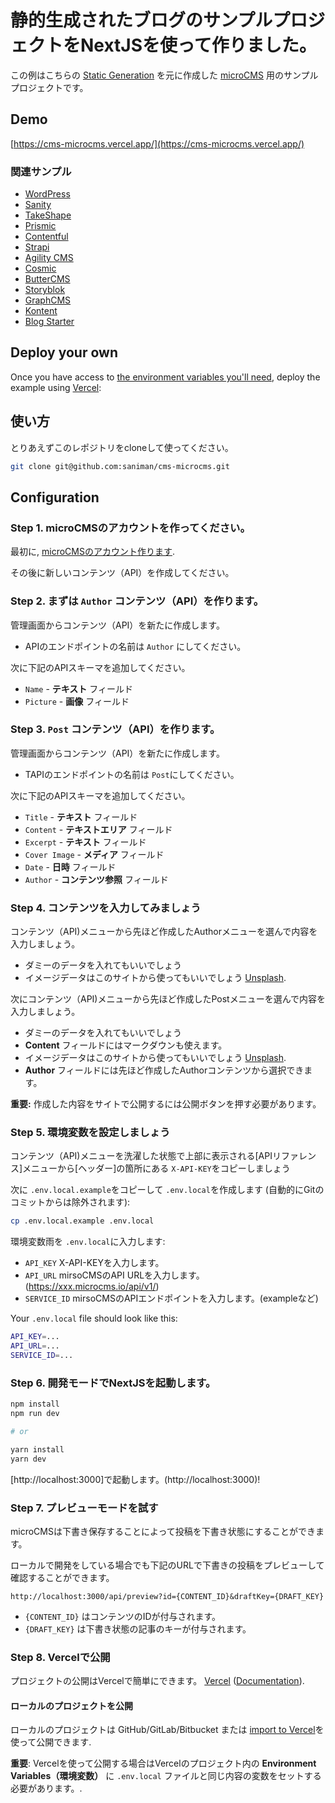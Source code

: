 # 静的生成されたブログのサンプルプロジェクトをNextJSを使って作りました。

この例はこちらの [Static Generation](https://nextjs.org/docs/basic-features/pages) を元に作成した [microCMS](https://microcms.io/) 用のサンプルプロジェクトです。

## Demo

[https://cms-microcms.vercel.app/](https://cms-microcms.vercel.app/)

### 関連サンプル

- [WordPress](/examples/cms-wordpress)
- [Sanity](/examples/cms-sanity)
- [TakeShape](/examples/cms-takeshape)
- [Prismic](/examples/cms-prismic)
- [Contentful](/examples/cms-contentful)
- [Strapi](/examples/cms-strapi)
- [Agility CMS](/examples/cms-agilitycms)
- [Cosmic](/examples/cms-cosmic)
- [ButterCMS](/examples/cms-buttercms)
- [Storyblok](/examples/cms-storyblok)
- [GraphCMS](/examples/cms-graphcms)
- [Kontent](/examples/cms-kontent)
- [Blog Starter](/examples/blog-starter)

## Deploy your own

Once you have access to [the environment variables you'll need](#step-5-set-up-environment-variables), deploy the example using [Vercel](https://vercel.com?utm_source=github&utm_medium=readme&utm_campaign=next-example):



## 使い方

とりあえずこのレポジトリをcloneして使ってください。

```bash
git clone git@github.com:saniman/cms-microcms.git

```

## Configuration

### Step 1. microCMSのアカウントを作ってください。

最初に, [microCMSのアカウント作ります](https://microcms.io).

その後に新しいコンテンツ（API）を作成してください。

### Step 2. まずは `Author` コンテンツ（API）を作ります。

管理画面からコンテンツ（API）を新たに作成します。

- APIのエンドポイントの名前は `Author` にしてください。

次に下記のAPIスキーマを追加してください。

- `Name` - **テキスト** フィールド 
- `Picture` - **画像** フィールド 

### Step 3. `Post` コンテンツ（API）を作ります。

管理画面からコンテンツ（API）を新たに作成します。

- TAPIのエンドポイントの名前は `Post`にしてください。

次に下記のAPIスキーマを追加してください。

- `Title` - **テキスト** フィールド 
- `Content` - **テキストエリア** フィールド
- `Excerpt` - **テキスト** フィールド 
- `Cover Image` - **メディア** フィールド 
- `Date` - **日時** フィールド 
- `Author` - **コンテンツ参照** フィールド 

### Step 4. コンテンツを入力してみましょう

コンテンツ（API)メニューから先ほど作成したAuthorメニューを選んで内容を入力しましょう。

- ダミーのデータを入れてもいいでしょう
- イメージデータはこのサイトから使ってもいいでしょう [Unsplash](https://unsplash.com/).

次にコンテンツ（API)メニューから先ほど作成したPostメニューを選んで内容を入力しましょう。

- ダミーのデータを入れてもいいでしょう
- **Content** フィールドにはマークダウンも使えます。
- イメージデータはこのサイトから使ってもいいでしょう [Unsplash](https://unsplash.com/).
- **Author** フィールドには先ほど作成したAuthorコンテンツから選択できます。

**重要:** 作成した内容をサイトで公開するには公開ボタンを押す必要があります。

### Step 5. 環境変数を設定しましょう

コンテンツ（API)メニューを洗濯した状態で上部に表示される[APIリファレンス]メニューから[ヘッダー]の箇所にある
`X-API-KEY`をコピーしましょう

次に `.env.local.example`をコピーして `.env.local`を作成します (自動的にGitのコミットからは除外されます):

```bash
cp .env.local.example .env.local
```

環境変数雨を `.env.local`に入力します:

- `API_KEY` X-API-KEYを入力します。
- `API_URL` mirsoCMSのAPI URLを入力します。(https://xxx.microcms.io/api/v1/)
- `SERVICE_ID` mirsoCMSのAPIエンドポイントを入力します。(exampleなど)

Your `.env.local` file should look like this:

```bash
API_KEY=...
API_URL=...
SERVICE_ID=...
```

### Step 6. 開発モードでNextJSを起動します。

```bash
npm install
npm run dev

# or

yarn install
yarn dev
```

[http://localhost:3000]で起動します。(http://localhost:3000)! 

### Step 7. プレビューモードを試す

microCMSは下書き保存することによって投稿を下書き状態にすることができます。

ローカルで開発をしている場合でも下記のURLで下書きの投稿をプレビューして確認することができます。

```
http://localhost:3000/api/preview?id={CONTENT_ID}&draftKey={DRAFT_KEY}
```

- `{CONTENT_ID}` はコンテンツのIDが付与されます。
- `{DRAFT_KEY}` は下書き状態の記事のキーが付与されます。


### Step 8. Vercelで公開

プロジェクトの公開はVercelで簡単にできます。 [Vercel](https://vercel.com?utm_source=github&utm_medium=readme&utm_campaign=next-example) ([Documentation](https://nextjs.org/docs/deployment)).

#### ローカルのプロジェクトを公開

ローカルのプロジェクトは GitHub/GitLab/Bitbucket または [import to Vercel](https://vercel.com/import/git?utm_source=github&utm_medium=readme&utm_campaign=next-example)を使って公開できます.

**重要**: Vercelを使って公開する場合はVercelのプロジェクト内の **Environment Variables（環境変数）** に `.env.local` ファイルと同じ内容の変数をセットする必要があります。.

